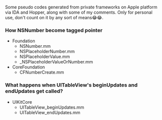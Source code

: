 Some pseudo codes generated from private frameworks on Apple platform via IDA and Hopper, along with some of my comments.
Only for personal use, don't count on it by any sort of means😂😂.

### How NSNumber become tagged pointer
- Foundation
    - NSNumber.mm
    - NSPlaceholderNumber.mm
    - NSPlaceholderValue.mm
    - _NSPlaceholderValueOrNumber.mm
- CoreFoundation
    - CFNumberCreate.mm

### What happens when UITableView's beginUpdates and endUpdates get called?
- UIKitCore
    - UITableView_beginUpdates.mm
    - UITableView_endUpdates.mm